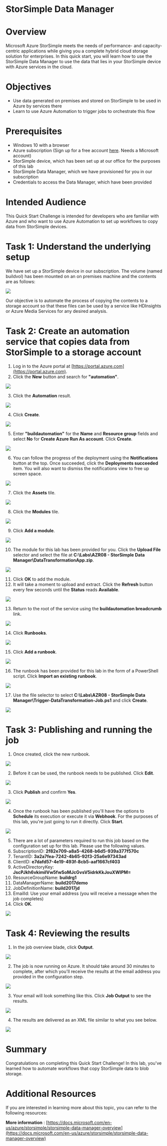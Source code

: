 # StorSimple Data Manager

# Overview

Microsoft Azure StorSimple meets the needs of performance- and capacity-centric applications while giving you a complete hybrid cloud storage solution for enterprises. In this quick start, you will learn how to use the StorSimple Data Manager to use the data that lies in your StorSimple device with Azure services in the cloud.

# Objectives

- Use data generated on premises and stored on StorSimple to be used in Azure by services there
- Learn to use Azure Automation to trigger jobs to orchestrate this flow

# Prerequisites

- Windows 10 with a browser
- Azure subscription (Sign up for a free account [here](https://azure.microsoft.com/free/). Needs a Microsoft account)
- StorSimple device, which has been set up at our office for the purposes of this lab
- StorSimple Data Manager, which we have provisioned for you in our subscription
- Credentials to access the Data Manager, which have been provided

# Intended Audience

This Quick Start Challenge is intended for developers who are familiar with Azure and who want to use Azure Automation to set up workflows to copy data from StorSimple devices.

# Task 1: Understand the underlying setup

We have set up a StorSimple device in our subscription. The volume (named buildvol) has been mounted on an on premises machine and the contents are as follows:

 ![](images/001.png)

Our objective is to automate the process of copying the contents to a storage account so that these files can be used by a service like HDInsights or Azure Media Services for any desired analysis.

# Task 2: Create an automation service that copies data from StorSimple to a storage account

1. Log in to the Azure portal at [https://portal.azure.com](https://portal.azure.com).
2. Click the **New** button and search for **"automation"**.

 ![](images/002.png)

3. Click the **Automation** result.

 ![](images/003.png)

4. Click **Create**.

 ![](images/004.png)

5. Enter **"buildautomation"** for the **Name** and **Resource group** fields and select **No** for **Create Azure Run As account**. Click **Create**.

 ![](images/005.png)

6. You can follow the progress of the deployment using the **Notifications** button at the top. Once succeeded, click the **Deployments succeeded** item. You will also want to dismiss the notifications view to free up screen space.

 ![](images/006.png)

7. Click the **Assets** tile.

 ![](images/007.png)

8. Click the **Modules** tile.

 ![](images/008.png)

9. Click **Add a module**.

 ![](images/009.png)

10. The module for this lab has been provided for you. Click the **Upload File** selector and select the file at **C:\Labs\AZR08 - StorSimple Data Manager\DataTransformationApp.zip**.

 ![](images/010.png)

11. Click **OK** to add the module.
12. It will take a moment to upload and extract. Click the **Refresh** button every few seconds until the **Status** reads **Available**.

 ![](images/011.png)

13. Return to the root of the service using the **buildautomation breadcrumb** link.

 ![](images/012.png)

14. Click **Runbooks**.

 ![](images/013.png)

15. Click **Add a runbook**.

 ![](images/014.png)

16. The runbook has been provided for this lab in the form of a PowerShell script. Click **Import an existing runbook**.

 ![](images/015.png)

17. Use the file selector to select **C:\Labs\AZR08 - StorSimple Data Manager\Trigger-DataTransformation-Job.ps1** and click **Create**.

 ![](images/016.png)

# Task 3: Publishing and running the job

1. Once created, click the new runbook.

 ![](images/017.png)

2. Before it can be used, the runbook needs to be published. Click **Edit**.

 ![](images/018.png)

3. Click **Publish** and confirm **Yes**.

 ![](images/019.png)

4. Once the runbook has been published you'll have the options to **Schedule** its execution or execute it via **Webhook**. For the purposes of this lab, you're just going to run it directly. Click **Start**.

 ![](images/020.png)

5. There are a lot of parameters required to run this job based on the configuration set up for this lab. Please use the following values.
6. SubscriptionID: **2f82e709-a8a5-4268-b6d5-939a377f570c**
7. TenantID: **3a2a7fea-7242-4b65-92f3-25a6e97343ad**
8. ClientID: **e7dafd57-4e19-493f-8cb5-aaf1667cf403**
9. ActiveDirectoryKey: **JscPJkh6vkimiIVw5fwSoMJcGvsV5idrkKkJouXWIPM=**
10. ResourceGroupName: **buildrg1**
11. DataManagerName: **build2017demo**
12. JobDefinitionName: **build2017jd**
13. EmailId: Use your email address (you will receive a message when the job completes)
14. Click **OK**.

 ![](images/021.png)

# Task 4: Reviewing the results

1. In the job overview blade, click **Output**.

 ![](images/022.png)

2. The job is now running on Azure. It should take around 30 minutes to complete, after which you'll receive the results at the email address you provided in the configuration step.

 ![](images/023.png)

3. Your email will look something like this. Click **Job Output** to see the results.

 ![](images/024.png)

4. The results are delivered as an XML file similar to what you see below.

 ![](images/025.png)

# Summary

Congratulations on completing this Quick Start Challenge! In this lab, you've learned how to automate workflows that copy StorSimple data to blob storage.

# Additional Resources

If you are interested in learning more about this topic, you can refer to the following resources:

**More information** : [https://docs.microsoft.com/en-us/azure/storsimple/storsimple-data-manager-overview](https://docs.microsoft.com/en-us/azure/storsimple/storsimple-data-manager-overview)
